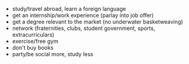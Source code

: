 * study/travel abroad, learn a foreign language
* get an internship/work experience (parlay into job offer)
* get a degree relevant to the market (no underwater basketweaving)
* network (fraternities, clubs, student government, sports, extracurriculars)
* exercise/free gym
* don't buy books
* party/be social more, study less
